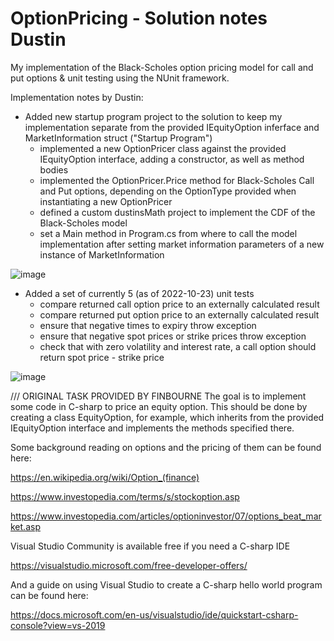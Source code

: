 # OptionPricing - Solution notes Dustin 

My implementation of the Black-Scholes option pricing model for call and put options & unit testing using the NUnit framework.

Implementation notes by Dustin: 
- Added new startup program project to the solution to keep my implementation separate from the provided IEquityOption inferface and MarketInformation struct ("Startup Program")
  - implemented a new OptionPricer class against the provided IEquityOption interface, adding a constructor, as well as method bodies
  - implemented the OptionPricer.Price method for Black-Scholes Call and Put options, depending on the OptionType provided when instantiating a new OptionPricer
  - defined a custom dustinsMath project to implement the CDF of the Black-Scholes model 
  - set a Main method in Program.cs from where to call the model implementation after setting market information parameters of a new instance of MarketInformation 

![image](https://user-images.githubusercontent.com/31996025/197507534-a9e3c85b-20e1-47ee-84ea-d64970849492.png)

- Added a set of currently 5 (as of 2022-10-23) unit tests 
  - compare returned call option price to an externally calculated result 
  - compare returned put option price to an externally calculated result 
  - ensure that negative times to expiry throw exception
  - ensure that negative spot prices or strike prices throw exception
  - check that with zero volatility and interest rate, a call option should return spot price - strike price 
  
![image](https://user-images.githubusercontent.com/31996025/197504963-11cd7a01-4db1-4a11-b21d-e80b353c5e9d.png)












/// ORIGINAL TASK PROVIDED BY FINBOURNE 
The goal is to implement some code in C-sharp to price an equity option. This should be done by creating a class EquityOption, for example, which inherits from the provided IEquityOption interface and implements the methods specified there. 


Some background reading on options and the pricing of them can be found here:

https://en.wikipedia.org/wiki/Option_(finance)

https://www.investopedia.com/terms/s/stockoption.asp

https://www.investopedia.com/articles/optioninvestor/07/options_beat_market.asp


Visual Studio Community is available free if you need a C-sharp IDE

https://visualstudio.microsoft.com/free-developer-offers/

And a guide on using Visual Studio to create a C-sharp hello world program can be found here:

https://docs.microsoft.com/en-us/visualstudio/ide/quickstart-csharp-console?view=vs-2019
